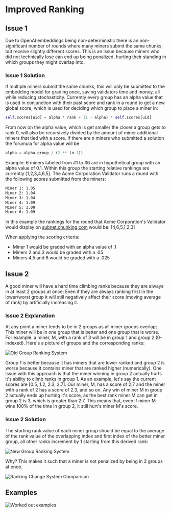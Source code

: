 # Improved Ranking

## Issue 1

Due to OpenAI embeddings being non-deterministic there is an non-significant number of rounds where many miners submit the same chunks, but receive slightly different scores. This is an issue because miners who did not technically lose can end up being penalized, hurting their standing in which groups they might overlap into.

### Issue 1 Solution

If multiple miners submit the same chunks, this will only be submitted to the embedding model for grading once, saving validators time and money, all while reducing stochasticity. Currently every group has an alpha value that is used in conjunction with their past score and rank in a round to get a new global score, which is used for deciding which group to place a miner in:

```python
self.scores[uid] = alpha * rank + (1 - alpha) * self.scores[uid]
```

From now on the alpha value, which is get smaller the closer a group gets to rank 0, will also be recursively divided by the amount of miner additional miners that tied with a score. If there are n miners who submitted a solution the forumula for alpha value will be

```python
alpha = alpha_group / (2 ** (n-1))
```

Example: 6 miners labeled from #1 to #6 are in hypothetical group with an alpha value of 0.1. Within this group the starting relative rankings are currently [1,2,3,4,6,5]. The Acme Corporation Validator runs a round with the following scores submitted from the miners:

```txt
Miner 1: 1.05
Miner 2: 1.04
Miner 3: 1.04
Miner 4: 1.09
Miner 5: 1.09
Miner 6: 1.09
```

In this example the rankings for the round that Acme Corporation's Validator would display on [subnet.chunking.com](https://subnet.chunking.com) would be: [4,6,5,1,2,3]

When applying the scoring criteria:

- Miner 1 would be graded with an alpha value of .1
- Miners 2 and 3 would be graded with a .05
- Miners 4,5 and 6 would be graded with a .025

## Issue 2

A good miner will have a hard time climbing ranks because they are always in at least 2 groups at once; Even if they are always ranking first in the lower/worst group it will still negatively affect their score (moving average of rank) by artificially increasing it.

### Issue 2 Explanation

At any point a miner tends to be in 2 groups as all miner groups overlap; This miner will be in one group that is better and one group that is worse. For example: a miner, M, with a rank of 3 will be in group 1 and group 2 (0-indexed). Here's a picture of groups and the corresponding ranks:

<!-- ```txt
0 1 <-- Group 0
1 2 3 4 <-- Group 1
3 4 5 6 7 8 <-- Group 2
``` -->

![Old Group Ranking System](../assets/improved_ranking/old.png)

Group 1 is better because it has miners that are lower ranked and group 2 is worse because it contains miner that are ranked higher (numerically). One issue with this approach is that the miner winning in group 2 actually hurts it's ability to climb ranks in group 1. As an example, let's say the current scores are [0.5, 1.2, 2.3, 2.7]. Our miner, M, has a score of 2.7 and the miner with a rank of 2 has a score of 2.3, and so on. Any win of miner M in group 2 actually ends up hurting it's score, as the best rank miner M can get in group 2 is 3, which is greater than 2.7. This means that, even if miner M wins 100% of the time in group 2, it still hurt's miner M's score.

### Issue 2 Solution

The starting rank value of each miner group should be equal to the average of the rank value of the overlapping index and first index of the better miner group, all other ranks increment by 1 starting from this derived rank:

<!-- ```txt
0 1
0.5 1.5 2.5 3.5
1.75 2.75 3.75 4.75 5.75 6.75
4.125 ...
``` -->

![New Group Ranking System](../assets/improved_ranking/new.png)

Why? This makes it such that a miner is not penalized by being in 2 groups at once.

![Ranking Change System Comparison](../assets/improved_ranking/system_comparison.png)

## Examples

![Worked out examples](../assets/improved_ranking/examples.png)
